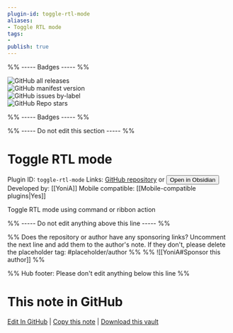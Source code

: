 ```yaml
---
plugin-id: toggle-rtl-mode
aliases:
- Toggle RTL mode
tags: 
- 
publish: true
---
```


%% ----- Badges ----- %%

![GitHub all releases](https://img.shields.io/github/downloads/YoniA/toggle-rtl-obsidian-plugin/total?color=573E7A&logo=github&style=for-the-badge)   
![GitHub manifest version](https://img.shields.io/github/manifest-json/v/YoniA/toggle-rtl-obsidian-plugin?color=573E7A&logo=github&style=for-the-badge)   
![GitHub issues by-label](https://img.shields.io/github/issues/YoniA/toggle-rtl-obsidian-plugin/help%20wanted?color=573E7A&logo=github&style=for-the-badge)   
![GitHub Repo stars](https://img.shields.io/github/stars/YoniA/toggle-rtl-obsidian-plugin?color=573E7A&logo=github&style=for-the-badge)

%% ----- Badges ----- %%

%% ----- Do not edit this section ----- %%

# Toggle RTL mode

Plugin ID: `toggle-rtl-mode`
Links: [GitHub repository](https://github.com/YoniA/toggle-rtl-obsidian-plugin) or [<button id=HH>Open in Obsidian</button>](obsidian://show-plugin?id=toggle-rtl-mode)
Developed by: [[YoniA]]
Mobile compatible: [[Mobile-compatible plugins|Yes]]

Toggle RTL mode using command or ribbon action

%% ----- Do not edit anything above this line ----- %% 

%% Does the repository or author have any sponsoring links? Uncomment the next line and add them to the author's note. If they don't, please delete the placeholder tag: #placeholder/author %%
%% ![[YoniA#Sponsor this author]] %%

%% Hub footer: Please don't edit anything below this line %%

# This note in GitHub

<span class="git-footer">[Edit In GitHub](https://github.dev/obsidian-community/obsidian-hub/blob/main/02%20-%20Community%20Expansions/02.05%20All%20Community%20Expansions/Plugins/toggle-rtl-mode.md "git-hub-edit-note") | [Copy this note](https://raw.githubusercontent.com/obsidian-community/obsidian-hub/main/02%20-%20Community%20Expansions/02.05%20All%20Community%20Expansions/Plugins/toggle-rtl-mode.md "git-hub-copy-note") | [Download this vault](https://github.com/obsidian-community/obsidian-hub/archive/refs/heads/main.zip "git-hub-download-vault") </span>
